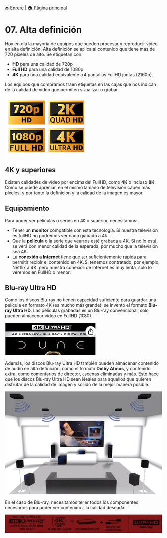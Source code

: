 [🔙 Enrere](../) | [🏠 Pàgina principal](http://danimrprofe.github.io/apuntes/)

# 07. Alta definición

Hoy en día la mayoría de equipos que pueden procesar y reproducir video en alta definición. Alta definición se aplica al contenido que tiene más de 720 píxeles de alto. Se etiquetan con:

- **HD** para una calidad de 720p
- **Full HD** para una calidad de 1080p
- **4K** para una calidad equivalente a 4 pantallas FullHD juntas (2160p).

Los equipos que compramos traen etiquetas en las cajas que nos indican de la calidad de vídeo que permiten visualizar o grabar.

![](img/2023-03-21-16-27-42.png)

## 4K y superiores

Existen calidades de vídeo por encima del FullHD, como **4K** o incluso **8K**. Como se puede apreciar, en el mismo tamaño de televisión caben más píxeles, y por tanto la definición y la calidad de la imagen es mayor.

## Equipamiento

Para poder ver películas o series en 4K o superior, necesitamos:

- Tener un **monitor** compatible con esta tecnología. Si nuestra televisión es fullHD no podremos ver nada grabado a 4k.
- Que la **película** o la serie que veamos esté grabada a 4K. Si no lo está, se verá con menor calidad de la esperada, por mucho que la televisión sea 4K.
- La **conexión a Internet** tiene que ser suficientemente rápida para permitir recibir el contenido en 4K. Si tenemos contratado, por ejemplo, Netflix a 4K, pero nuestra conexión de internet es muy lenta, solo lo veremos en FullHD o menor.

## Blu-ray Ultra HD

Como los discos Blu-ray no tienen capacidad suficiente para guardar una película en formato 4K (es mucho más grande), se inventó el formato **Blu-ray Ultra HD**. Las películas grabadas en un Blu-ray convencional, solo pueden almacenar video en FullHD (1080).

![](img/2023-03-21-16-24-33.png)

Además, los discos Blu-ray Ultra HD también pueden almacenar contenido de audio en alta definición, como el formato **Dolby Atmos**, y contenido extra, como comentarios de director, escenas eliminadas y más. Esto hace que los discos Blu-ray Ultra HD sean ideales para aquellos que quieren disfrutar de la calidad de imagen y sonido de la mejor manera posible.

![](img/2023-03-21-16-25-29.png)

En el caso de Blu-ray, necesitamos tener todos los componentes necesarios para poder ver contenido a la calidad deseada:

![](img/2023-03-21-16-23-32.png)
